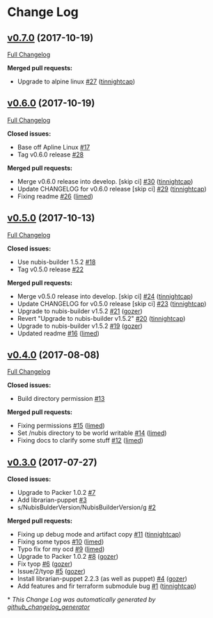 # Change Log

## [v0.7.0](https://github.com/nubisproject/nubis-docker-builder/tree/v0.7.0) (2017-10-19)
[Full Changelog](https://github.com/nubisproject/nubis-docker-builder/compare/v0.6.0...v0.7.0)

**Merged pull requests:**

- Upgrade to alpine linux [\#27](https://github.com/nubisproject/nubis-docker-builder/pull/27) ([tinnightcap](https://github.com/tinnightcap))

## [v0.6.0](https://github.com/nubisproject/nubis-docker-builder/tree/v0.6.0) (2017-10-19)
[Full Changelog](https://github.com/nubisproject/nubis-docker-builder/compare/v0.5.0...v0.6.0)

**Closed issues:**

- Base off Apline Linux [\#17](https://github.com/nubisproject/nubis-docker-builder/issues/17)
- Tag v0.6.0 release [\#28](https://github.com/nubisproject/nubis-docker-builder/issues/28)

**Merged pull requests:**

- Merge v0.6.0 release into develop. \[skip ci\] [\#30](https://github.com/nubisproject/nubis-docker-builder/pull/30) ([tinnightcap](https://github.com/tinnightcap))
- Update CHANGELOG for v0.6.0 release \[skip ci\] [\#29](https://github.com/nubisproject/nubis-docker-builder/pull/29) ([tinnightcap](https://github.com/tinnightcap))
- Fixing readme [\#26](https://github.com/nubisproject/nubis-docker-builder/pull/26) ([limed](https://github.com/limed))

## [v0.5.0](https://github.com/nubisproject/nubis-docker-builder/tree/v0.5.0) (2017-10-13)
[Full Changelog](https://github.com/nubisproject/nubis-docker-builder/compare/v0.4.0...v0.5.0)

**Closed issues:**

- Use nubis-builder 1.5.2 [\#18](https://github.com/nubisproject/nubis-docker-builder/issues/18)
- Tag v0.5.0 release [\#22](https://github.com/nubisproject/nubis-docker-builder/issues/22)

**Merged pull requests:**

- Merge v0.5.0 release into develop. \[skip ci\] [\#24](https://github.com/nubisproject/nubis-docker-builder/pull/24) ([tinnightcap](https://github.com/tinnightcap))
- Update CHANGELOG for v0.5.0 release \[skip ci\] [\#23](https://github.com/nubisproject/nubis-docker-builder/pull/23) ([tinnightcap](https://github.com/tinnightcap))
- Upgrade to nubis-builder v1.5.2 [\#21](https://github.com/nubisproject/nubis-docker-builder/pull/21) ([gozer](https://github.com/gozer))
- Revert "Upgrade to nubis-builder v1.5.2" [\#20](https://github.com/nubisproject/nubis-docker-builder/pull/20) ([tinnightcap](https://github.com/tinnightcap))
- Upgrade to nubis-builder v1.5.2 [\#19](https://github.com/nubisproject/nubis-docker-builder/pull/19) ([gozer](https://github.com/gozer))
- Updated readme [\#16](https://github.com/nubisproject/nubis-docker-builder/pull/16) ([limed](https://github.com/limed))

## [v0.4.0](https://github.com/nubisproject/nubis-docker-builder/tree/v0.4.0) (2017-08-08)
[Full Changelog](https://github.com/nubisproject/nubis-docker-builder/compare/v0.3.0...v0.4.0)

**Closed issues:**

- Build directory permission [\#13](https://github.com/nubisproject/nubis-docker-builder/issues/13)

**Merged pull requests:**

- Fixing permissions [\#15](https://github.com/nubisproject/nubis-docker-builder/pull/15) ([limed](https://github.com/limed))
- Set /nubis directory to be world writable [\#14](https://github.com/nubisproject/nubis-docker-builder/pull/14) ([limed](https://github.com/limed))
- Fixing docs to clarify some stuff [\#12](https://github.com/nubisproject/nubis-docker-builder/pull/12) ([limed](https://github.com/limed))

## [v0.3.0](https://github.com/nubisproject/nubis-docker-builder/tree/v0.3.0) (2017-07-27)
**Closed issues:**

- Upgrade to Packer 1.0.2 [\#7](https://github.com/nubisproject/nubis-docker-builder/issues/7)
- Add librarian-puppet [\#3](https://github.com/nubisproject/nubis-docker-builder/issues/3)
- s/NubisBulderVersion/NubisBuilderVersion/g [\#2](https://github.com/nubisproject/nubis-docker-builder/issues/2)

**Merged pull requests:**

- Fixing up debug mode and artifact copy [\#11](https://github.com/nubisproject/nubis-docker-builder/pull/11) ([tinnightcap](https://github.com/tinnightcap))
- Fixing some typos [\#10](https://github.com/nubisproject/nubis-docker-builder/pull/10) ([limed](https://github.com/limed))
- Typo fix for my ocd [\#9](https://github.com/nubisproject/nubis-docker-builder/pull/9) ([limed](https://github.com/limed))
- Upgrade to Packer 1.0.2 [\#8](https://github.com/nubisproject/nubis-docker-builder/pull/8) ([gozer](https://github.com/gozer))
- Fix tyop [\#6](https://github.com/nubisproject/nubis-docker-builder/pull/6) ([gozer](https://github.com/gozer))
- Issue/2/tyop [\#5](https://github.com/nubisproject/nubis-docker-builder/pull/5) ([gozer](https://github.com/gozer))
- Install librarian-puppet 2.2.3 \(as well as puppet\) [\#4](https://github.com/nubisproject/nubis-docker-builder/pull/4) ([gozer](https://github.com/gozer))
- Add features and fir terraform submodule bug [\#1](https://github.com/nubisproject/nubis-docker-builder/pull/1) ([tinnightcap](https://github.com/tinnightcap))



\* *This Change Log was automatically generated by [github_changelog_generator](https://github.com/skywinder/Github-Changelog-Generator)*